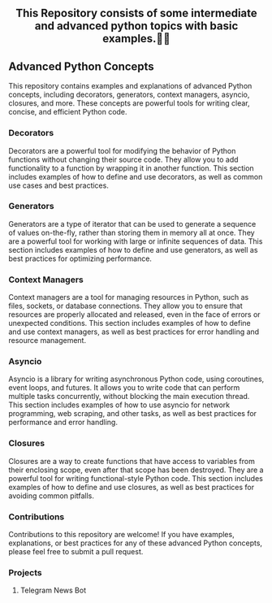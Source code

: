 <h2 align="center">This Repository consists of some intermediate and advanced python topics with basic examples.📖🔖 </h2>

## Advanced Python Concepts
This repository contains examples and explanations of advanced Python concepts, including decorators, generators, context managers, asyncio, closures, and more. These concepts are powerful tools for writing clear, concise, and efficient Python code.

### Decorators
Decorators are a powerful tool for modifying the behavior of Python functions without changing their source code. They allow you to add functionality to a function by wrapping it in another function. This section includes examples of how to define and use decorators, as well as common use cases and best practices.

### Generators
Generators are a type of iterator that can be used to generate a sequence of values on-the-fly, rather than storing them in memory all at once. They are a powerful tool for working with large or infinite sequences of data. This section includes examples of how to define and use generators, as well as best practices for optimizing performance.

### Context Managers
Context managers are a tool for managing resources in Python, such as files, sockets, or database connections. They allow you to ensure that resources are properly allocated and released, even in the face of errors or unexpected conditions. This section includes examples of how to define and use context managers, as well as best practices for error handling and resource management.

### Asyncio
Asyncio is a library for writing asynchronous Python code, using coroutines, event loops, and futures. It allows you to write code that can perform multiple tasks concurrently, without blocking the main execution thread. This section includes examples of how to use asyncio for network programming, web scraping, and other tasks, as well as best practices for performance and error handling.

### Closures
Closures are a way to create functions that have access to variables from their enclosing scope, even after that scope has been destroyed. They are a powerful tool for writing functional-style Python code. This section includes examples of how to define and use closures, as well as best practices for avoiding common pitfalls.

### Contributions
Contributions to this repository are welcome! If you have examples, explanations, or best practices for any of these advanced Python concepts, please feel free to submit a pull request.

### Projects
1. Telegram News Bot




